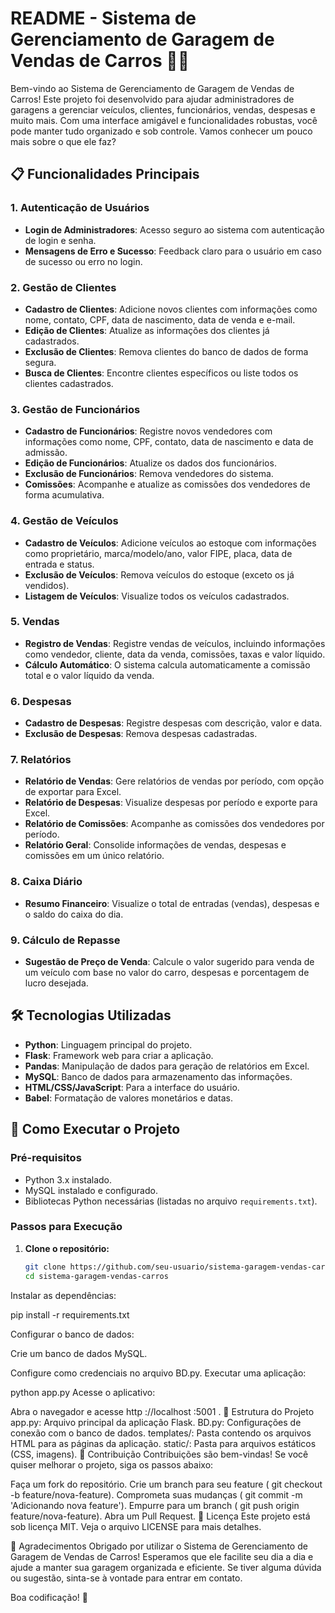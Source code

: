 # README - Sistema de Gerenciamento de Garagem de Vendas de Carros 🚗💼

Bem-vindo ao Sistema de Gerenciamento de Garagem de Vendas de Carros! Este projeto foi desenvolvido para ajudar administradores de garagens a gerenciar veículos, clientes, funcionários, vendas, despesas e muito mais. Com uma interface amigável e funcionalidades robustas, você pode manter tudo organizado e sob controle. Vamos conhecer um pouco mais sobre o que ele faz?

## 📋 Funcionalidades Principais

### 1. Autenticação de Usuários
- **Login de Administradores**: Acesso seguro ao sistema com autenticação de login e senha.
- **Mensagens de Erro e Sucesso**: Feedback claro para o usuário em caso de sucesso ou erro no login.

### 2. Gestão de Clientes
- **Cadastro de Clientes**: Adicione novos clientes com informações como nome, contato, CPF, data de nascimento, data de venda e e-mail.
- **Edição de Clientes**: Atualize as informações dos clientes já cadastrados.
- **Exclusão de Clientes**: Remova clientes do banco de dados de forma segura.
- **Busca de Clientes**: Encontre clientes específicos ou liste todos os clientes cadastrados.

### 3. Gestão de Funcionários
- **Cadastro de Funcionários**: Registre novos vendedores com informações como nome, CPF, contato, data de nascimento e data de admissão.
- **Edição de Funcionários**: Atualize os dados dos funcionários.
- **Exclusão de Funcionários**: Remova vendedores do sistema.
- **Comissões**: Acompanhe e atualize as comissões dos vendedores de forma acumulativa.

### 4. Gestão de Veículos
- **Cadastro de Veículos**: Adicione veículos ao estoque com informações como proprietário, marca/modelo/ano, valor FIPE, placa, data de entrada e status.
- **Exclusão de Veículos**: Remova veículos do estoque (exceto os já vendidos).
- **Listagem de Veículos**: Visualize todos os veículos cadastrados.

### 5. Vendas
- **Registro de Vendas**: Registre vendas de veículos, incluindo informações como vendedor, cliente, data da venda, comissões, taxas e valor líquido.
- **Cálculo Automático**: O sistema calcula automaticamente a comissão total e o valor líquido da venda.

### 6. Despesas
- **Cadastro de Despesas**: Registre despesas com descrição, valor e data.
- **Exclusão de Despesas**: Remova despesas cadastradas.

### 7. Relatórios
- **Relatório de Vendas**: Gere relatórios de vendas por período, com opção de exportar para Excel.
- **Relatório de Despesas**: Visualize despesas por período e exporte para Excel.
- **Relatório de Comissões**: Acompanhe as comissões dos vendedores por período.
- **Relatório Geral**: Consolide informações de vendas, despesas e comissões em um único relatório.

### 8. Caixa Diário
- **Resumo Financeiro**: Visualize o total de entradas (vendas), despesas e o saldo do caixa do dia.

### 9. Cálculo de Repasse
- **Sugestão de Preço de Venda**: Calcule o valor sugerido para venda de um veículo com base no valor do carro, despesas e porcentagem de lucro desejada.

## 🛠️ Tecnologias Utilizadas

- **Python**: Linguagem principal do projeto.
- **Flask**: Framework web para criar a aplicação.
- **Pandas**: Manipulação de dados para geração de relatórios em Excel.
- **MySQL**: Banco de dados para armazenamento das informações.
- **HTML/CSS/JavaScript**: Para a interface do usuário.
- **Babel**: Formatação de valores monetários e datas.

## 🚀 Como Executar o Projeto

### Pré-requisitos
- Python 3.x instalado.
- MySQL instalado e configurado.
- Bibliotecas Python necessárias (listadas no arquivo `requirements.txt`).

### Passos para Execução

1. **Clone o repositório:**
   ```bash
   git clone https://github.com/seu-usuario/sistema-garagem-vendas-carros.git
   cd sistema-garagem-vendas-carros
Instalar as dependências:

pip install -r requirements.txt


Configurar o banco de dados:

Crie um banco de dados MySQL.

Configure como credenciais no arquivo BD.py.
Executar uma aplicação:

python app.py
Acesse o aplicativo:

Abra o navegador e acesse http ://localhost :5001 .
📂 Estrutura do Projeto
app.py: Arquivo principal da aplicação Flask.
BD.py: Configurações de conexão com o banco de dados.
templates/: Pasta contendo os arquivos HTML para as páginas da aplicação.
static/: Pasta para arquivos estáticos (CSS, imagens).
🤝 Contribuição
Contribuições são bem-vindas! Se você quiser melhorar o projeto, siga os passos abaixo:

Faça um fork do repositório.
Crie um branch para seu feature ( git checkout -b feature/nova-feature).
Comprometa suas mudanças ( git commit -m 'Adicionando nova feature').
Empurre para um branch ( git push origin feature/nova-feature).
Abra um Pull Request.
📄 Licença
Este projeto está sob licença MIT. Veja o arquivo LICENSE para mais detalhes.

🙌 Agradecimentos
Obrigado por utilizar o Sistema de Gerenciamento de Garagem de Vendas de Carros! Esperamos que ele facilite seu dia a dia e ajude a manter sua garagem organizada e eficiente. Se tiver alguma dúvida ou sugestão, sinta-se à vontade para entrar em contato.

Boa codificação! 🚀
